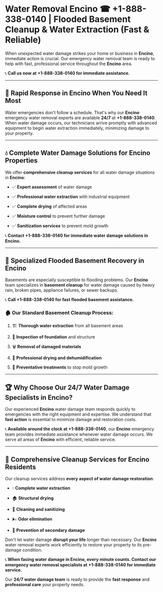 # Water Removal Encino ☎ +1-888-338-0140 | Flooded Basement Cleanup & Water Extraction (Fast & Reliable)

When unexpected water damage strikes your home or business in **Encino**, immediate action is crucial. Our emergency water removal team is ready to help with fast, professional service throughout the **Encino** area. 

📞 **Call us now at +1-888-338-0140 for immediate assistance.**
---
## 🚀 Rapid Response in Encino When You Need It Most
Water emergencies don't follow a schedule. That's why our **Encino** emergency water removal experts are available **24/7** at **+1-888-338-0140**. When water damage occurs, our technicians arrive promptly with advanced equipment to begin water extraction immediately, minimizing damage to your property.
---
## 💧 Complete Water Damage Solutions for Encino Properties
We offer **comprehensive cleanup services** for all water damage situations in **Encino**:
- ✅ **Expert assessment** of water damage  
- ✅ **Professional water extraction** with industrial equipment  
- ✅ **Complete drying** of affected areas  
- ✅ **Moisture control** to prevent further damage  
- ✅ **Sanitization services** to prevent mold growth  
📞 **Contact +1-888-338-0140 for immediate water damage solutions in Encino.**
---
## 🌊 Specialized Flooded Basement Recovery in Encino
Basements are especially susceptible to flooding problems. Our **Encino** team specializes in **basement cleanup** for water damage caused by heavy rain, broken pipes, appliance failures, or sewer backups. 
📞 **Call +1-888-338-0140 for fast flooded basement assistance.**
### 🏚️ Our Standard Basement Cleanup Process:
1. 🏗️ **Thorough water extraction** from all basement areas  
2. 🔎 **Inspection of foundation** and structure  
3. 🗑️ **Removal of damaged materials**  
4. 💨 **Professional drying and dehumidification**  
5. 🚫 **Preventative treatments** to stop mold growth  
---
## 🏆 Why Choose Our 24/7 Water Damage Specialists in Encino?
Our experienced **Encino** water damage team responds quickly to emergencies with the right equipment and expertise. We understand that **fast action** is essential to minimize damage and restoration costs.
📞 **Available around the clock at +1-888-338-0140**, our **Encino** emergency team provides immediate assistance whenever water damage occurs. We serve all areas of **Encino** with efficient, reliable service.
---
## 🧹 Comprehensive Cleanup Services for Encino Residents
Our cleanup services address **every aspect of water damage restoration**:
- 💧 **Complete water extraction**  
- 🏠 **Structural drying**  
- 🧼 **Cleaning and sanitizing**  
- 🌬️ **Odor elimination**  
- 🚫 **Prevention of secondary damage**  
Don't let water damage **disrupt your life** longer than necessary. Our **Encino** water removal experts work efficiently to restore your property to its pre-damage condition.
📞 **When facing water damage in Encino, every minute counts. Contact our emergency water removal specialists at +1-888-338-0140 for immediate service.**
Our **24/7 water damage team** is ready to provide the **fast response** and **professional care** your property needs.
